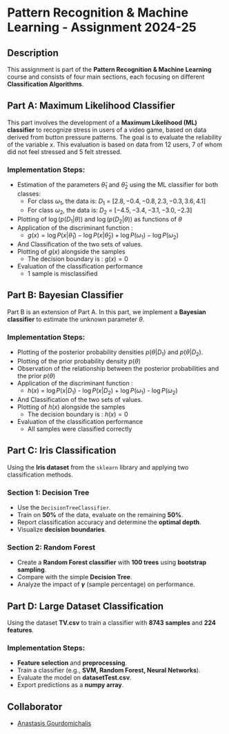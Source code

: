 # Pattern Recognition & Machine Learning - Assignment 2024-25

## Description
This assignment is part of the **Pattern Recognition & Machine Learning** course and consists of four main sections, each focusing on different **Classification Algorithms**.

## Part A: Maximum Likelihood Classifier
This part involves the development of a **Maximum Likelihood (ML) classifier** to recognize stress in users of a video game, based on data derived from button pressure patterns. The goal is to evaluate the reliability of the variable $x$. This evaluation is based on data from 12 users, 7 of whom did not feel stressed and 5 felt stressed.

### Implementation Steps:
- Estimation of the parameters $\hat{\theta}_1$ and $\hat{\theta}_2$ using the ML classifier for both classes:
  - For class ${\omega}_1$, the data is: ${D}_1$ = $[2.8,−0.4,−0.8,2.3,−0.3,3.6,4.1]$
  - For class ${\omega}_2$, the data is: ${D}_2$ = $[−4.5,−3.4,−3.1,−3.0,−2.3]$
- Plotting of $\log( p({D}_1 | \theta))$ and $\log( p({D}_2 | \theta))$ as functions of $\theta$
- Application of the discriminant function :
  - $g(x) = \log P(x | \hat{\theta}_1) - \log P(x | \hat{\theta}_2) + \log P(\omega_1) - \log P(\omega_2)$
- And Classification of the two sets of values.
- Plotting of $g(x)$ alongside the samples
  - The decision boundary is : $g(x) = 0$
- Evaluation of the classification performance
  - 1 sample is misclassified

## Part B: Bayesian Classifier
Part B is an extension of Part A. In this part, we implement a **Bayesian classifier** to estimate the unknown parameter $\theta$.

### Implementation Steps:
- Plotting of the posterior probability densities $p(\theta|D_1)$ and $p(\theta|D_2)$.
- Plotting of the prior probability density $p(\theta)$
- Observation of the relationship between the posterior probabilities and the prior $p(\theta)$
- Application of the discriminant function :
  - $h(x)$ = $\log P(x | D_1)$ - $\log P(x | D_2)$ + $\log P(\omega_1)$ - $\log P(\omega_2)$
- And Classification of the two sets of values.
- Plotting of $h(x)$ alongside the samples
  - The decision boundary is : $h(x) = 0$
- Evaluation of the classification performance
  - All samples were classified correctly

## Part C: Iris Classification
Using the **Iris dataset** from the `sklearn` library and applying two classification methods.

### Section 1: Decision Tree
- Use the `DecisionTreeClassifier`.
- Train on **50%** of the data, evaluate on the remaining **50%**.
- Report classification accuracy and determine the **optimal depth**.
- Visualize **decision boundaries**.

### Section 2: Random Forest
- Create a **Random Forest classifier** with **100 trees** using **bootstrap sampling**.
- Compare with the simple **Decision Tree**.
- Analyze the impact of **$\gamma$** (sample percentage) on performance.

## Part D: Large Dataset Classification
Using the dataset **TV.csv** to train a classifier with **8743 samples** and **224 features**.

### Implementation Steps:
- **Feature selection** and **preprocessing**.
- Train a classifier (e.g., **SVM, Random Forest, Neural Networks**).
- Evaluate the model on **datasetTest.csv**.
- Export predictions as a **numpy array**.

## Collaborator
- [Anastasis Gourdomichalis](https://github.com/anasgourd)  
